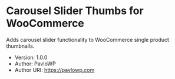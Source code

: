 # Carousel Slider Thumbs for WooCommerce #
Adds carousel slider functionality to WooCommerce single product thumbnails.
 * Version: 1.0.0
 * Author: PavloWP
 * Author URI: https://pavlowp.com